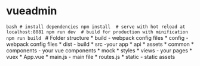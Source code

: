 # vueadmin
``` bash # install dependencies npm install  # serve with hot reload at localhost:8081 npm run dev  # build for production with minification npm run build  ```  # Folder structure * build - webpack config files * config - webpack config files * dist - build * src -your app     * api     * assets     * common     * components - your vue components     * mock     * styles     * views - your pages     * vuex     * App.vue     * main.js - main file     * routes.js * static - static assets
